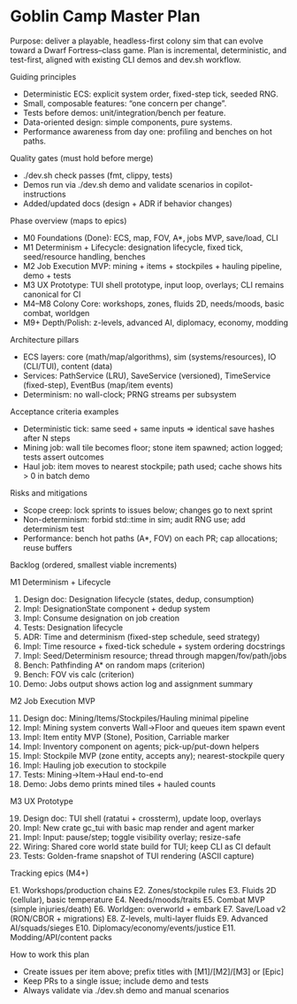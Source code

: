 # Goblin Camp Master Plan

Purpose: deliver a playable, headless-first colony sim that can evolve toward a Dwarf Fortress–class game. Plan is incremental, deterministic, and test-first, aligned with existing CLI demos and dev.sh workflow.

Guiding principles

- Deterministic ECS: explicit system order, fixed-step tick, seeded RNG.
- Small, composable features: “one concern per change”.
- Tests before demos: unit/integration/bench per feature.
- Data-oriented design: simple components, pure systems.
- Performance awareness from day one: profiling and benches on hot paths.

Quality gates (must hold before merge)

- ./dev.sh check passes (fmt, clippy, tests)
- Demos run via ./dev.sh demo and validate scenarios in copilot-instructions
- Added/updated docs (design + ADR if behavior changes)

Phase overview (maps to epics)

- M0 Foundations (Done): ECS, map, FOV, A*, jobs MVP, save/load, CLI
- M1 Determinism + Lifecycle: designation lifecycle, fixed tick, seed/resource handling, benches
- M2 Job Execution MVP: mining + items + stockpiles + hauling pipeline, demo + tests
- M3 UX Prototype: TUI shell prototype, input loop, overlays; CLI remains canonical for CI
- M4–M8 Colony Core: workshops, zones, fluids 2D, needs/moods, basic combat, worldgen
- M9+ Depth/Polish: z-levels, advanced AI, diplomacy, economy, modding

Architecture pillars

- ECS layers: core (math/map/algorithms), sim (systems/resources), IO (CLI/TUI), content (data)
- Services: PathService (LRU), SaveService (versioned), TimeService (fixed-step), EventBus (map/item events)
- Determinism: no wall-clock; PRNG streams per subsystem

Acceptance criteria examples

- Deterministic tick: same seed + same inputs => identical save hashes after N steps
- Mining job: wall tile becomes floor; stone item spawned; action logged; tests assert outcomes
- Haul job: item moves to nearest stockpile; path used; cache shows hits > 0 in batch demo

Risks and mitigations

- Scope creep: lock sprints to issues below; changes go to next sprint
- Non-determinism: forbid std::time in sim; audit RNG use; add determinism test
- Performance: bench hot paths (A*, FOV) on each PR; cap allocations; reuse buffers

Backlog (ordered, smallest viable increments)

M1 Determinism + Lifecycle

1. Design doc: Designation lifecycle (states, dedup, consumption)
2. Impl: DesignationState component + dedup system
3. Impl: Consume designation on job creation
4. Tests: Designation lifecycle
5. ADR: Time and determinism (fixed-step schedule, seed strategy)
6. Impl: Time resource + fixed-tick schedule + system ordering docstrings
7. Impl: Seed/Determinism resource; thread through mapgen/fov/path/jobs
8. Bench: Pathfinding A* on random maps (criterion)
9. Bench: FOV vis calc (criterion)
10. Demo: Jobs output shows action log and assignment summary

M2 Job Execution MVP

11. Design doc: Mining/Items/Stockpiles/Hauling minimal pipeline
12. Impl: Mining system converts Wall->Floor and queues item spawn event
13. Impl: Item entity MVP (Stone), Position, Carriable marker
14. Impl: Inventory component on agents; pick-up/put-down helpers
15. Impl: Stockpile MVP (zone entity, accepts any); nearest-stockpile query
16. Impl: Hauling job execution to stockpile
17. Tests: Mining->Item->Haul end-to-end
18. Demo: Jobs demo prints mined tiles + hauled counts

M3 UX Prototype

19. Design doc: TUI shell (ratatui + crossterm), update loop, overlays
20. Impl: New crate gc_tui with basic map render and agent marker
21. Impl: Input: pause/step; toggle visibility overlay; resize-safe
22. Wiring: Shared core world state build for TUI; keep CLI as CI default
23. Tests: Golden-frame snapshot of TUI rendering (ASCII capture)

Tracking epics (M4+)

E1. Workshops/production chains
E2. Zones/stockpile rules
E3. Fluids 2D (cellular), basic temperature
E4. Needs/moods/traits
E5. Combat MVP (simple injuries/death)
E6. Worldgen: overworld + embark
E7. Save/Load v2 (RON/CBOR + migrations)
E8. Z-levels, multi-layer fluids
E9. Advanced AI/squads/sieges
E10. Diplomacy/economy/events/justice
E11. Modding/API/content packs

How to work this plan

- Create issues per item above; prefix titles with [M1]/[M2]/[M3] or [Epic]
- Keep PRs to a single issue; include demo and tests
- Always validate via ./dev.sh demo and manual scenarios
